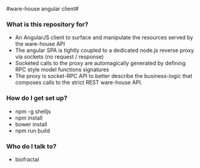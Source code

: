 #ware-house angular client#


### What is this repository for? ###

* An AngularJS client to surface and manipulate the resources served by the ware-house API
* The angular SPA is tightly coupled to a dedicated node.js reverse proxy via sockets (no request / response)
* Socketed calls to the proxy are automagically generated by defining RPC style model functions signatures
* The proxy is socket-RPC API to better describe the business-logic that composes calls to the strict REST ware-house API.

### How do I get set up? ###

* npm -g shelljs
* npm install
* bower install
* npm run build

### Who do I talk to? ###

* biofractal
